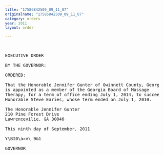 ```yaml
---
title: "17586842509_09_11_07"
originalname: "17586842509_09_11_07"
category: orders
year: 2011
layout: order

---
```

<pre>
 

EXECUTIVE ORDER

BY THE GOVERNOR:

ORDERED:

That the Honorable Jennifer Gunter of Gwinnett County, Georgia,
is appointed as a member of the Georgia Board of Massage
Therapy, for a term of office ending July 1, 2014, to succeed the
Honorable Steve Earies, whose term ended on July 1, 2010.

The Honorable Jennifer Gunter
210 Pine Forest Drive
Lawrencevilie, GA 30046

This ninth day of September, 2011

Y\BI0\a»v\ 9&1

GOVERNOR

</pre>
